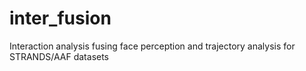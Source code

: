 # inter_fusion
Interaction analysis fusing face perception and trajectory analysis for STRANDS/AAF datasets
